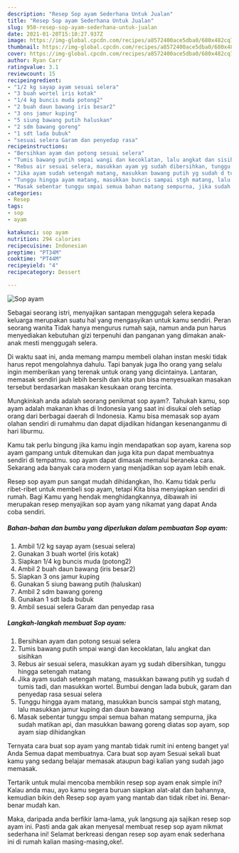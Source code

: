 ```yaml
---
description: "Resep Sop ayam Sederhana Untuk Jualan"
title: "Resep Sop ayam Sederhana Untuk Jualan"
slug: 950-resep-sop-ayam-sederhana-untuk-jualan
date: 2021-01-20T15:10:27.937Z
image: https://img-global.cpcdn.com/recipes/a8572400ace5dba0/680x482cq70/sop-ayam-foto-resep-utama.jpg
thumbnail: https://img-global.cpcdn.com/recipes/a8572400ace5dba0/680x482cq70/sop-ayam-foto-resep-utama.jpg
cover: https://img-global.cpcdn.com/recipes/a8572400ace5dba0/680x482cq70/sop-ayam-foto-resep-utama.jpg
author: Ryan Carr
ratingvalue: 3.1
reviewcount: 15
recipeingredient:
- "1/2 kg sayap ayam sesuai selera"
- "3 buah wortel iris kotak"
- "1/4 kg buncis muda potong2"
- "2 buah daun bawang iris besar2"
- "3 ons jamur kuping"
- "5 siung bawang putih haluskan"
- "2 sdm bawang goreng"
- "1 sdt lada bubuk"
- "sesuai selera Garam dan penyedap rasa"
recipeinstructions:
- "Bersihkan ayam dan potong sesuai selera"
- "Tumis bawang putih smpai wangi dan kecoklatan, lalu angkat dan sisihkan"
- "Rebus air sesuai selera, masukkan ayam yg sudah dibersihkan, tunggu hingga setengah matang"
- "Jika ayam sudah setengah matang, masukkan bawang putih yg sudah d tumis tadi, dan masukkan wortel. Bumbui dengan lada bubuk, garam dan penyedap rasa sesuai selera"
- "Tunggu hingga ayam matang, masukkan buncis sampai stgh matang, lalu masukkan jamur kuping dan daun bawang"
- "Masak sebentar tunggu smpai semua bahan matang sempurna, jika sudah matikan api, dan masukkan bawang goreng diatas sop ayam, sop ayam siap dihidangkan"
categories:
- Resep
tags:
- sop
- ayam

katakunci: sop ayam 
nutrition: 294 calories
recipecuisine: Indonesian
preptime: "PT34M"
cooktime: "PT44M"
recipeyield: "4"
recipecategory: Dessert

---
```



![Sop ayam](https://img-global.cpcdn.com/recipes/a8572400ace5dba0/680x482cq70/sop-ayam-foto-resep-utama.jpg)

Sebagai seorang istri, menyajikan santapan menggugah selera kepada keluarga merupakan suatu hal yang mengasyikan untuk kamu sendiri. Peran seorang  wanita Tidak hanya mengurus rumah saja, namun anda pun harus menyediakan kebutuhan gizi terpenuhi dan panganan yang dimakan anak-anak mesti menggugah selera.

Di waktu  saat ini, anda memang mampu membeli olahan instan meski tidak harus repot mengolahnya dahulu. Tapi banyak juga lho orang yang selalu ingin memberikan yang terenak untuk orang yang dicintainya. Lantaran, memasak sendiri jauh lebih bersih dan kita pun bisa menyesuaikan masakan tersebut berdasarkan masakan kesukaan orang tercinta. 



Mungkinkah anda adalah seorang penikmat sop ayam?. Tahukah kamu, sop ayam adalah makanan khas di Indonesia yang saat ini disukai oleh setiap orang dari berbagai daerah di Indonesia. Kamu bisa memasak sop ayam olahan sendiri di rumahmu dan dapat dijadikan hidangan kesenanganmu di hari liburmu.

Kamu tak perlu bingung jika kamu ingin mendapatkan sop ayam, karena sop ayam gampang untuk ditemukan dan juga kita pun dapat membuatnya sendiri di tempatmu. sop ayam dapat dimasak memalui beraneka cara. Sekarang ada banyak cara modern yang menjadikan sop ayam lebih enak.

Resep sop ayam pun sangat mudah dihidangkan, lho. Kamu tidak perlu ribet-ribet untuk membeli sop ayam, tetapi Kita bisa menyiapkan sendiri di rumah. Bagi Kamu yang hendak menghidangkannya, dibawah ini merupakan resep menyajikan sop ayam yang nikamat yang dapat Anda coba sendiri.

<!--inarticleads1-->

##### Bahan-bahan dan bumbu yang diperlukan dalam pembuatan Sop ayam:

1. Ambil 1/2 kg sayap ayam (sesuai selera)
1. Gunakan 3 buah wortel (iris kotak)
1. Siapkan 1/4 kg buncis muda (potong2)
1. Ambil 2 buah daun bawang (iris besar2)
1. Siapkan 3 ons jamur kuping
1. Gunakan 5 siung bawang putih (haluskan)
1. Ambil 2 sdm bawang goreng
1. Gunakan 1 sdt lada bubuk
1. Ambil sesuai selera Garam dan penyedap rasa




<!--inarticleads2-->

##### Langkah-langkah membuat Sop ayam:

1. Bersihkan ayam dan potong sesuai selera
1. Tumis bawang putih smpai wangi dan kecoklatan, lalu angkat dan sisihkan
1. Rebus air sesuai selera, masukkan ayam yg sudah dibersihkan, tunggu hingga setengah matang
1. Jika ayam sudah setengah matang, masukkan bawang putih yg sudah d tumis tadi, dan masukkan wortel. Bumbui dengan lada bubuk, garam dan penyedap rasa sesuai selera
1. Tunggu hingga ayam matang, masukkan buncis sampai stgh matang, lalu masukkan jamur kuping dan daun bawang
1. Masak sebentar tunggu smpai semua bahan matang sempurna, jika sudah matikan api, dan masukkan bawang goreng diatas sop ayam, sop ayam siap dihidangkan




Ternyata cara buat sop ayam yang mantab tidak rumit ini enteng banget ya! Anda Semua dapat membuatnya. Cara buat sop ayam Sesuai sekali buat kamu yang sedang belajar memasak ataupun bagi kalian yang sudah jago memasak.

Tertarik untuk mulai mencoba membikin resep sop ayam enak simple ini? Kalau anda mau, ayo kamu segera buruan siapkan alat-alat dan bahannya, kemudian bikin deh Resep sop ayam yang mantab dan tidak ribet ini. Benar-benar mudah kan. 

Maka, daripada anda berfikir lama-lama, yuk langsung aja sajikan resep sop ayam ini. Pasti anda gak akan menyesal membuat resep sop ayam nikmat sederhana ini! Selamat berkreasi dengan resep sop ayam enak sederhana ini di rumah kalian masing-masing,oke!.

